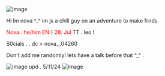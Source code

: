 ![image](https://github.com/user-attachments/assets/d42b9dbb-633f-474b-9cde-4b896e82cf92)


Hi Im nova ^_^ im js a chill guy on an adventure to make frnds. 

 <font color="red">Nova . he/him EN } 28. Jul</font>
 TT . leo ! 
 
 S0cials . . dc > nova__04260 

 Don't add me randomly! lets have a talk before that ^_^ .

 ![image](https://github.com/user-attachments/assets/b199a756-ae64-4d99-adfa-4c202b25ccde)
upd . 5/11/24
![image](https://github.com/user-attachments/assets/2e4e3d1f-f5c1-40f1-825f-d2acc7b79662)
